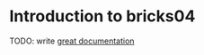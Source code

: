 # Introduction to bricks04

TODO: write [great documentation](http://jacobian.org/writing/what-to-write/)
